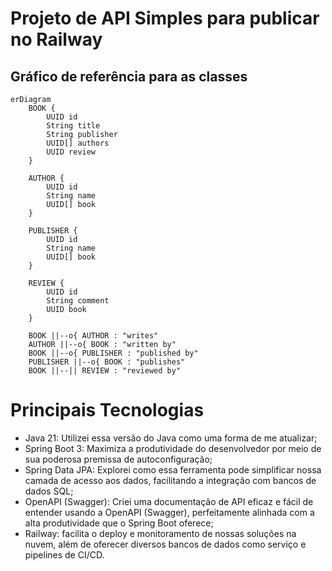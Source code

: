 # Projeto de API Simples para publicar no Railway

## Gráfico de referência para as classes
```mermaid
erDiagram
    BOOK {
        UUID id
        String title
        String publisher
        UUID[] authors
        UUID review
    }
    
    AUTHOR {
        UUID id
        String name
        UUID[] book
    }
    
    PUBLISHER {
        UUID id
        String name
        UUID[] book
    }
    
    REVIEW {
        UUID id
        String comment
        UUID book
    }
    
    BOOK ||--o{ AUTHOR : "writes"
    AUTHOR ||--o{ BOOK : "written by"
    BOOK ||--o{ PUBLISHER : "published by"
    PUBLISHER ||--o{ BOOK : "publishes"
    BOOK ||--|| REVIEW : "reviewed by"
```




# Principais Tecnologias
* Java 21: Utilizei essa versão do Java como uma forma de me atualizar;
* Spring Boot 3: Maximiza a produtividade do desenvolvedor por meio de sua poderosa premissa de autoconfiguração;
* Spring Data JPA: Explorei como essa ferramenta pode simplificar nossa camada de acesso aos dados, facilitando a integração com bancos de dados SQL;
* OpenAPI (Swagger): Criei uma documentação de API eficaz e fácil de entender usando a OpenAPI (Swagger), perfeitamente alinhada com a alta produtividade que o Spring Boot oferece;
* Railway: facilita o deploy e monitoramento de nossas soluções na nuvem, além de oferecer diversos bancos de dados como serviço e pipelines de CI/CD.
